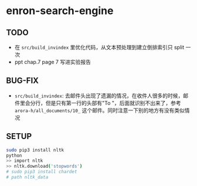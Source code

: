 # enron-search-engine

## TODO

- 在 `src/build_invindex` 里优化代码，从文本预处理到建立倒排索引只 split 一次
- ppt chap.7 page 7 写进实验报告

## BUG-FIX

- `src/build_invindex`: 去邮件头出现了遗漏的情况，在收件人很多的时候，邮件里会分行，但是只有第一行的头部有"To "，后面就识别不出来了，参考 `arora-h/all_documents/10_` 这个邮件。同时注意一下别的地方有没有类似情况

## SETUP
```bash
sudo pip3 install nltk
python
>> import nltk
>> nltk.download('stopwords')
# sudo pip3 install chardet
# path nltk_data
```
